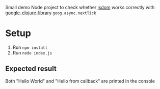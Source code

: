 Small demo Node project to check whether [jsdom](https://github.com/jsdom/jsdom) works correctly with [google-clojure-library](https://github.com/google/closure-library) `goog.async.nextTick`

# Setup
1. Run `npm install`
1. Run `node index.js`

## Expected result
Both "Hello World" and "Hello from callback" are printed in the console